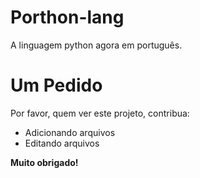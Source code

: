 # Porthon-lang
A linguagem python agora em português.

# Um Pedido

Por favor, quem ver este projeto, contribua:

- Adicionando arquivos
- Editando arquivos

**Muito obrigado!**
